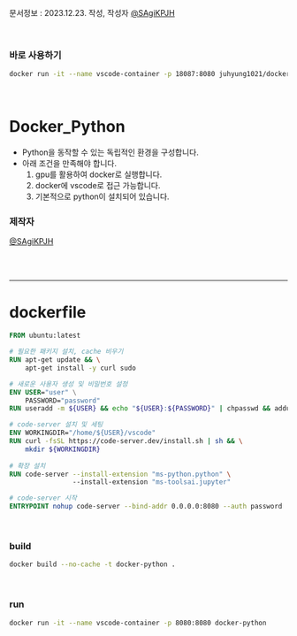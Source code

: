 문서정보 : 2023.12.23. 작성, 작성자 [@SAgiKPJH](https://github.com/SAgiKPJH)

<br>

### 바로 사용하기
```bash
docker run -it --name vscode-container -p 18087:8080 juhyung1021/docker-python
```

<br>

# Docker_Python
- Python을 동작할 수 있는 독립적인 환경을 구성합니다.
- 아래 조건을 만족해야 합니다.
  1. gpu를 활용하여 docker로 실행합니다.
  2. docker에 vscode로 접근 가능합니다.
  3. 기본적으로 python이 설치되어 있습니다.

### 제작자
[@SAgiKPJH](https://github.com/SAgiKPJH)

<br><br>

---

# dockerfile

```dockerfile
FROM ubuntu:latest

# 필요한 패키지 설치, cache 비우기
RUN apt-get update && \
    apt-get install -y curl sudo

# 새로운 사용자 생성 및 비밀번호 설정
ENV USER="user" \
    PASSWORD="password"
RUN useradd -m ${USER} && echo "${USER}:${PASSWORD}" | chpasswd && adduser ${USER} sudo

# code-server 설치 및 세팅
ENV WORKINGDIR="/home/${USER}/vscode"
RUN curl -fsSL https://code-server.dev/install.sh | sh && \
    mkdir ${WORKINGDIR}
    
# 확장 설치
RUN code-server --install-extension "ms-python.python" \ 
                --install-extension "ms-toolsai.jupyter"

# code-server 시작
ENTRYPOINT nohup code-server --bind-addr 0.0.0.0:8080 --auth password  ${WORKINGDIR}
```

<br>

### build
```bash
docker build --no-cache -t docker-python .
```

<br>

### run

```bash
docker run -it --name vscode-container -p 8080:8080 docker-python
```
